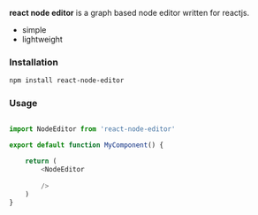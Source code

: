 
__react node editor__ is a graph based node editor written for reactjs.
- simple
- lightweight


### Installation

```sh
npm install react-node-editor
```

### Usage

```js

import NodeEditor from 'react-node-editor'

export default function MyComponent() {

    return (
        <NodeEditor
            
        />
    )
}
```
